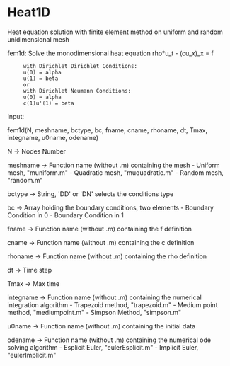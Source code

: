 # Heat1D
Heat equation solution with finite element method on uniform and random unidimensional mesh

 fem1d: Solve the monodimensional heat equation 
		 rho*u_t - (cu_x)_x = f

		 with Dirichlet Dirichlet Conditions:
		 u(0) = alpha
		 u(1) = beta
		 or
		 with Dirichlet Neumann Conditions:
		 u(0) = alpha
		 c(1)u'(1) = beta
 		 
 Input: 

 fem1d(N, meshname, bctype, bc, fname, cname, rhoname, dt, Tmax, integname, u0name, odename)

 N -> Nodes Number

 meshname -> Function name (without .m) containing the mesh
			  - Uniform mesh, "muniform.m"
			  - Quadratic mesh, "muquadratic.m"
			  - Random mesh, "random.m"

 bctype -> String, 'DD' or 'DN' selects the conditions type

 bc -> Array holding the boundary conditions, two elements
	   - Boundary Condition in 0
	   - Boundary Condition in 1

 fname -> Function name (without .m) containing the f definition 

 cname -> Function name (without .m) containing the c definition 

 rhoname -> Function name (without .m) containing the rho definition 

 dt -> Time step

 Tmax -> Max time

 integname -> Function name (without .m) containing the
			   numerical integration algorithm
			   - Trapezoid method, "trapezoid.m"
			   - Medium point method, "mediumpoint.m"
			   - Simpson Method, "simpson.m"

 u0name -> Function name (without .m) containing the initial data 

 odename -> Function name (without .m) containing the
			 numerical ode solving algorithm
			 - Esplicit Euler, "eulerEsplicit.m"
			 - Implicit Euler, "eulerImplicit.m"


